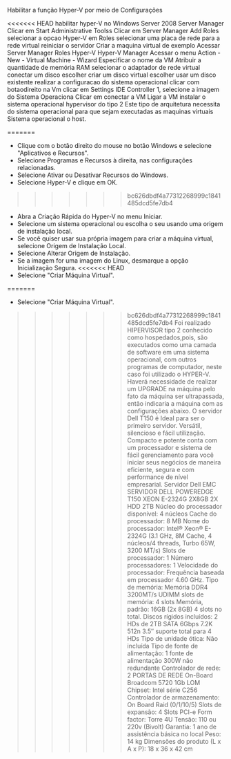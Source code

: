 Habilitar a função Hyper-V por meio de Configurações

<<<<<<< HEAD
habilitar hyper-V no Windows Server 2008 Server Manager Clicar em Start Administrative Toolss Clicar em Server Manager Add Roles selecionar a opcao Hyper-V em Roles 
selecionar uma placa de rede para a rede virtual reiniciar o servidor Criar a maquina virtual de exemplo Acessar Server Manager Roles Hyper-V Hyper-V Manager Acessar o menu Action - 
New - Virtual Machine - Wizard Especificar o nome da VM Atribuir a quantidade de memória RAM selecionar o adaptador de rede virtual conectar um disco escolher criar um disco virtual 
escolher usar um disco existente realizar a configuracao do sistema operacional clicar com botaodireito na Vm clicar em Settings IDE Controller 1, selecione a imagem do Sistema Operaciona
Clicar em conectar a VM Ligar a VM instalar o sistema operacional hypervisor do tipo 2 Este tipo de arquitetura necessita do sistema operacional para que sejam executadas as maquinas 
virtuais Sistema operacional o host.


=======
- Clique com o botão direito do mouse no botão Windows e selecione "Aplicativos e Recursos".
- Selecione Programas e Recursos à direita, nas configurações relacionadas.
- Selecione Ativar ou Desativar Recursos do Windows.
- Selecione Hyper-V e clique em OK.
>>>>>>> bc626dbdf4a77312268999c1841485dcd5fe7db4
- Abra a Criação Rápida do Hyper-V no menu Iniciar.
- Selecione um sistema operacional ou escolha o seu usando uma origem de instalação local.
- Se você quiser usar sua própria imagem para criar a máquina virtual, selecione Origem de Instalação Local.
- Selecione Alterar Origem de Instalação.
- Se a imagem for uma imagem do Linux, desmarque a opção Inicialização Segura.
<<<<<<< HEAD
- Selecione "Criar Máquina Virtual".

=======
-  Selecione "Criar Máquina Virtual".
>>>>>>> bc626dbdf4a77312268999c1841485dcd5fe7db4
Foi realizado HIPERVISOR tipo 2 conhecido como hospedados,pois, são executados como uma camada de software em uma sistema operacional,
com outros programas de computador, neste caso foi utilizado o HYPER-V. 
Haverá necessidade de realizar um UPGRADE na máquina pelo fato da máquina ser ultrapassada, então indicaria a máquina com as configurações abaixo.
O servidor Dell T150 é Ideal para ser o primeiro servidor. Versátil, silencioso e fácil utilização. Compacto e potente conta com um processador 
e sistema de fácil gerenciamento para você iniciar seus negócios de maneira eficiente, segura e com performance de nível empresarial.
Servidor Dell EMC SERVIDOR DELL POWEREDGE T150 XEON E-2324G 2X8GB 2X HDD 2TB
Núcleo do processador disponível: 4 núcleos
Cache do processador: 8 MB
Nome do processador: Intel® Xeon® E-2324G (3.1 GHz, 8M Cache, 4 núcleos/4 threads, Turbo 65W, 3200 MT/s)
Slots de processador: 1
Número processadores: 1
Velocidade do processador: Frequência baseada em processador 4.60 GHz.
Tipo de memória: Memória DDR4 3200MT/s UDIMM
slots de memória: 4 slots
Memória, padrão: 16GB (2x 8GB) 4 slots no total.
Discos rígidos incluídos: 2 HDs de 2TB SATA 6Gbps 7.2K 512n 3.5″  suporte total para 4 HDs
Tipo de unidade ótica: Não incluída
Tipo de fonte de alimentação: 1 fonte de alimentação 300W não redundante
Controlador de rede: 2 PORTAS DE REDE On-Board Broadcom 5720  1Gb LOM
Chipset: Intel série C256
Controlador de armazenamento: On Board Raid (0/1/10/5)
Slots de expansão: 4 Slots PCI-e
Form factor: Torre 4U
Tensão: 110 ou 220v (Bivolt)
Garantia: 1 ano de assistência básica no local
Peso: 14 kg
Dimensões do produto (L x A x P): 18 x 36 x 42 cm

